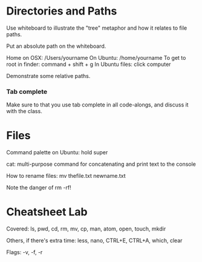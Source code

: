  # Directories and Paths

Use whiteboard to illustrate the "tree" metaphor and how it relates to file paths.

Put an absolute path on the whiteboard.

Home on OSX: /Users/yourname
On Ubuntu: /home/yourname
To get to root in finder: command + shift + g
In Ubuntu files: click computer

Demonstrate some relative paths.

### Tab complete

Make sure to that you use tab complete in all code-alongs, and discuss it with the class. 

# Files

Command palette on Ubuntu: hold super

cat: multi-purpose command for concatenating and print text to the console

How to rename files: mv thefile.txt newname.txt

Note the danger of rm -rf!

# Cheatsheet Lab

Covered: ls, pwd, cd, rm, mv, cp, man, atom, open, touch, mkdir

Others, if there's extra time: less, nano, CTRL+E, CTRL+A, which, clear

Flags: -v, -f, -r
